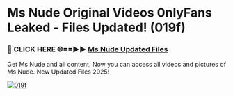 # Ms Nude Original Videos 0nlyFans Leaked - Files Updated! (019f)

<h3>🔴 CLICK HERE 🌐==►► <a href="https://tinyurl.com/ehrbuxhb" rel="nofollow">Ms Nude Updated Files</a></h3>

Get Ms Nude and all content. Now you can access all videos and pictures of Ms Nude. New Updated Files 2025!

[![019f](https://i.imgur.com/lVYEuWS.gif)](https://tinyurl.com/ehrbuxhb)
